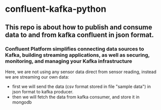 # confluent-kafka-python

## This repo is about how to publish and consume data to and from kafka confluent in json format.

### Confluent Platform simplifies connecting data sources to Kafka, building streaming applications, as well as securing, monitoring, and managing your Kafka infrastructure


Here, we are not using any sensor data direct from sensor reading, instead we are streaming our own data:
 - first we will send the data (csv format stored in file "sample data") in json format to kafka producer.
 - then we will fetch the data from kafka consumer, and store it in mongodb
